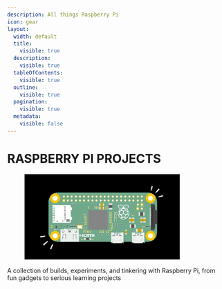 ```yaml
---
description: All things Raspberry Pi
icon: gear
layout:
  width: default
  title:
    visible: true
  description:
    visible: true
  tableOfContents:
    visible: true
  outline:
    visible: true
  pagination:
    visible: true
  metadata:
    visible: false
---
```


# RASPBERRY PI PROJECTS

<figure><img src="../../../.gitbook/assets/gif.gif" alt="" width="359"><figcaption></figcaption></figure>

A collection of  builds, experiments, and tinkering with Raspberry Pi, from fun gadgets to serious learning projects

